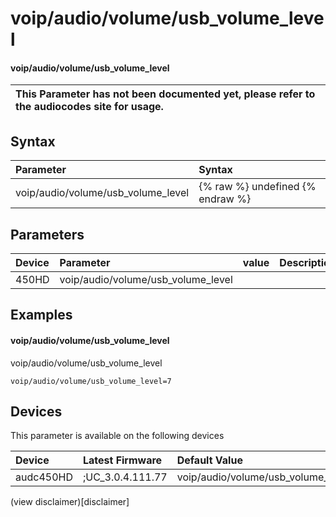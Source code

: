 ﻿---
description: voip/audio/volume/usb_volume_level
search: false
---

# voip/audio/volume/usb_volume_level

#### voip/audio/volume/usb_volume_level


| This Parameter has not been documented yet, please refer to the audiocodes site for usage.  |
| :--- |

## Syntax
| Parameter | Syntax |
| :--- | :--- |
|voip/audio/volume/usb_volume_level | {% raw %} undefined {% endraw %} |

## Parameters
|Device|Parameter|value|Description|
|:---|:---|:---|:---|
| 450HD | voip/audio/volume/usb_volume_level |  |  |

## Examples
#### voip/audio/volume/usb_volume_level

voip/audio/volume/usb_volume_level

```
voip/audio/volume/usb_volume_level=7
```

## Devices
This parameter is available on the following devices

| Device | Latest Firmware | Default Value |
|:---|:---|:---|
| audc450HD | ;UC_3.0.4.111.77 | voip/audio/volume/usb_volume_level=7 

(view disclaimer)[disclaimer]
